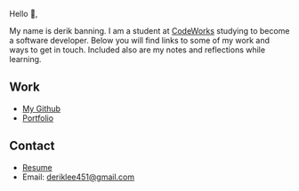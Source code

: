 Hello 👋, 

My name is derik banning. I am a student at [CodeWorks](https://boisecodeworks.com) studying to become a software developer. Below you will find links to some of my work and ways to get in touch. Included also are my notes and reflections while learning. 

## Work

  + [My Github](https://github.com/deriklee451)
  + [Portfolio](https://deriklee451.github.io/)

## Contact

  + [Resume](https://deriklee451.github.io/resume)
  + Email: deriklee451@gmail.com
  
